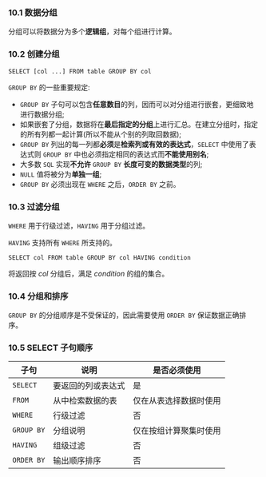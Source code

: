 ### 10.1 数据分组

分组可以将数据分为多个**逻辑组**，对每个组进行计算。

### 10.2 创建分组

`SELECT [col ...] FROM table GROUP BY col`

`GROUP BY`  的一些重要规定:

* `GROUP BY` 子句可以包含**任意数目**的列，因而可以对分组进行嵌套，更细致地进行数据分组;
* 如果嵌套了分组，数据将在**最后指定的分组**上进行汇总。在建立分组时，指定的所有列都一起计算(所以不能从个别的列取回数据);
* `GROUP BY` 列出的每一列都**必须**是**检索列或有效的表达式**，`SELECT` 中使用了表达式则 `GROUP BY` 中也必须指定相同的表达式而**不能使用别名**;
* 大多数 `SQL` 实现**不允许** `GROUP BY` **长度可变的数据类型**的列;
* `NULL` 值将被分为**单独一组**;
* `GROUP BY` 必须出现在 `WHERE` 之后，`ORDER BY`  之前。

### 10.3 过滤分组

`WHERE` 用于行级过滤，`HAVING` 用于分组过滤。

`HAVING` 支持所有 `WHERE` 所支持的。

`SELECT col FROM table GROUP BY col HAVING condition`

将返回按 *col* 分组后，满足 *condition* 的组的集合。

### 10.4 分组和排序

`GROUP BY` 的分组顺序是不受保证的，因此需要使用 `ORDER BY` 保证数据正确排序。

### 10.5 SELECT 子句顺序

| 子句       | 说明               | 是否必须使用           |
| ---------- | ------------------ | ---------------------- |
| `SELECT`   | 要返回的列或表达式 | 是                     |
| `FROM`     | 从中检索数据的表   | 仅在从表选择数据时使用 |
| `WHERE`    | 行级过滤           | 否                     |
| `GROUP BY` | 分组说明           | 仅在按组计算聚集时使用 |
| `HAVING`   | 组级过滤           | 否                     |
| `ORDER BY` | 输出顺序排序       | 否                     |

